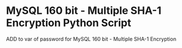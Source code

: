 # MySQL 160 bit - Multiple SHA-1 Encryption Python Script

ADD to var of password for MySQL 160 bit - Multiple SHA-1 Encryption